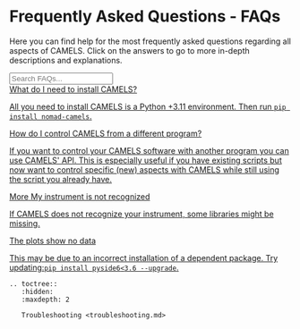 # Frequently Asked Questions - FAQs

Here you can find help for the most frequently asked questions regarding all aspects of CAMELS. Click on the answers to go to more in-depth descriptions and explanations.

<!-- Search Input -->
<input type="text" id="searchInput" placeholder="Search FAQs..." onkeyup="filterFAQs()" />

<!-- FAQ Container -->
<div class="box-container" id="faqContainer">
    <!-- FAQ Item -->
    <a href="../installation/installation.html" class="box">
    <span class="box-title">What do I need to install CAMELS?</span>
    <p class="box-content">All you need to install CAMELS is a Python +3.11 environment. Then run <code>pip install nomad-camels</code>.</p>
    </a>
    <a href="../api/api_landing.html" class="box">
    <span class="box-title">How do I control CAMELS from a different program?</span>
    <p class="box-content">If you want to control your CAMELS software with another program you can use CAMELS' API. This is especially useful if you have existing scripts but now want to control specific (new) aspects with CAMELS while still using the script you already have.</p>
    <span class="more-link" onclick="toggleContent(event, this)">More</span>
    </a>
    <a href="troubleshooting.html" class="box">
    <span class="box-title">My instrument is not recognized</span>
    <p class="box-content">If CAMELS does not recognize your instrument, some libraries might be missing.</p>
    </a>
    <a href="" class="box">
    <span class="box-title">The plots show no data</span>
    <p class="box-content">This may be due to an incorrect installation of a dependent package. Try updating:<code>pip install pyside6<span>&#60;</span>3.6 --upgrade</code>.</p>
    </a>
</div>


```{eval-rst}
.. toctree::
   :hidden:
   :maxdepth: 2

   Troubleshooting <troubleshooting.md>
```
